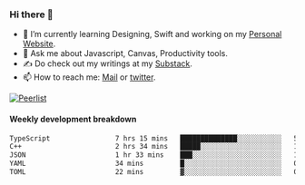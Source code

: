 ### Hi there 👋

- 🌱 I’m currently learning Designing, Swift and working on my [Personal Website](https://kvaishak.com/).
- 💬 Ask me about Javascript, Canvas,  Productivity tools. 
- :writing_hand: Do check out my writings at my [Substack](https://kvaishak.substack.com/).
- 📫 How to reach me: [Mail](mailto:vaishak.kaippanchery@gmail.com) or [twitter](https://twitter.com/kvaishack).

[![Peerlist](https://github-readme-badge.peerlist.io/api/vaishak)](https://peerlist.io/vaishak)

#### Weekly development breakdown

<!--START_SECTION:waka-->

```txt
TypeScript                7 hrs 15 mins   ██████████████░░░░░░░░░░░   56.01 %
C++                       2 hrs 34 mins   █████░░░░░░░░░░░░░░░░░░░░   19.81 %
JSON                      1 hr 33 mins    ███░░░░░░░░░░░░░░░░░░░░░░   12.00 %
YAML                      34 mins         █░░░░░░░░░░░░░░░░░░░░░░░░   04.46 %
TOML                      22 mins         ▓░░░░░░░░░░░░░░░░░░░░░░░░   02.89 %
```

<!--END_SECTION:waka-->

